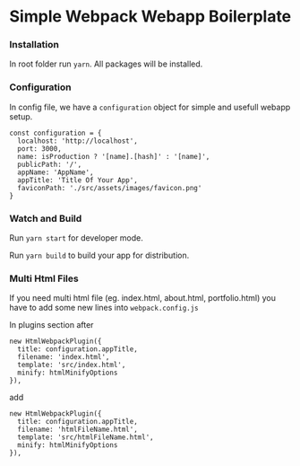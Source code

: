 # Simple Webpack Webapp Boilerplate


### Installation

In root folder run `yarn`. All packages will be installed.

### Configuration

In config file, we have a `configuration` object for simple and usefull webapp setup.

```
const configuration = {
  localhost: 'http://localhost',
  port: 3000,
  name: isProduction ? '[name].[hash]' : '[name]',
  publicPath: '/',
  appName: 'AppName',
  appTitle: 'Title Of Your App',
  faviconPath: './src/assets/images/favicon.png'
}
```

### Watch and Build

Run `yarn start` for developer mode.

Run `yarn build` to build your app for distribution.

### Multi Html Files

If you need multi html file (eg. index.html, about.html, portfolio.html) you have to add some new lines into `webpack.config.js`

In plugins section after
```
new HtmlWebpackPlugin({
  title: configuration.appTitle,
  filename: 'index.html',
  template: 'src/index.html',
  minify: htmlMinifyOptions
}),
```
add

```
new HtmlWebpackPlugin({
  title: configuration.appTitle,
  filename: 'htmlFileName.html',
  template: 'src/htmlFileName.html',
  minify: htmlMinifyOptions
}),
```
